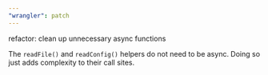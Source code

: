 ```yaml
---
"wrangler": patch
---
```


refactor: clean up unnecessary async functions

The `readFile()` and `readConfig()` helpers do not need to be async.
Doing so just adds complexity to their call sites.
